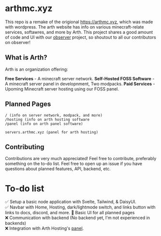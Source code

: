 # arthmc.xyz

This repo is a remake of the origional https://arthmc.xyz, which was made with wordpress. The arth website has info on various minecraft-relate services, softawres, and more by Arth. This project shares a good amount of code and UI with our [observer](https://github.com/diamonc/observer) project, so shoutout to all our contributors on observer!

## What is Arth?

Arth is an organization offering:

**Free Services** - A minecraft server network.
**Self-Hosted FOSS Software** - A minecraft server panel in developnment, Two modpacks.
**Paid Services** - Upoming Minecraft server hosting using our FOSS panel.

## Planned Pages

```
/ (info on server network, modpack, and more)
/hosting (info on arth hosting software
/panel (info on arth panel software)

servers.arthmc.xyz (panel for arth hosting)
```

## Contributing

Contributions are very much appreciated! Feel free to contribute, preferably something on the to-do list. Feel free to open up an issue if you have questions about planned features, API, backend, etc.

# To-do list
✅ Setup a basic node application with Svelte, Tailwind, & DaisyUI.  
✅ Navbar with Home, Hosting, dark/lightmode switch, and links button with links to docs, discord, and more.
🔨 Basic UI for all planned pages  
❌ Communication with backend (No backend yet, I'm not experienced in backends)   
❌ Integration with Arth Hosting's [panel](https://github.com/diamonc/observer).
